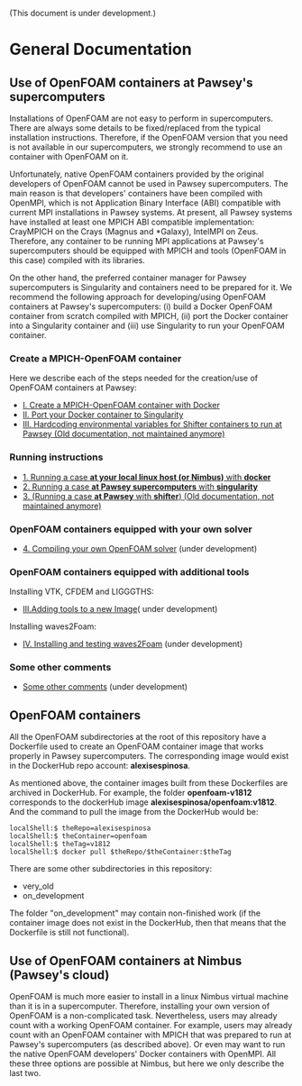 (This document is under development.)

# General Documentation

## Use of OpenFOAM containers at Pawsey's supercomputers
Installations of OpenFOAM are not easy to perform in supercomputers. There are always some details to be fixed/replaced from the typical installation instructions. Therefore, if the OpenFOAM version that you need is not available in our supercomputers, we strongly recommend to use an container with OpenFOAM on it.

Unfortunately, native OpenFOAM containers provided by the original developers of OpenFOAM cannot be used in Pawsey supercomputers. The main reason is that developers' containers have been compiled with OpenMPI, which is not Application Binary Interface (ABI) compatible with current MPI installations in Pawsey systems. At present, all Pawsey systems have installed at least one MPICH ABI compatible implementation: CrayMPICH on the Crays (Magnus and *Galaxy), IntelMPI on Zeus. Therefore, any container to be running MPI applications at Pawsey's supercomputers should be equipped with MPICH and tools (OpenFOAM in this case) compiled with its libraries.

On the other hand, the preferred container manager for Pawsey supercomputers is Singularity and containers need to be prepared for it. We recommend the following approach for developing/using OpenFOAM containers at Pawsey's supercomputers: (i) build a Docker OpenFOAM container from scratch compiled with MPICH, (ii) port the Docker container into a Singularity container and (iii) use Singularity to run your OpenFOAM container.

### Create a MPICH-OpenFOAM container

Here we describe each of the steps needed for the creation/use of OpenFOAM containers at Pawsey:

* [I. Create a MPICH-OpenFOAM container with Docker](./Documentation/ContainerCreation/I.CREATE_MPICH_OPENFOAM_CONTAINER_DOCKER.md)
* [II. Port your Docker container to Singularity](./Documentation/ContainerCreation/II.PORT_DOCKER_CONTAINER_TO_SINGULARITY.md)
* [III. Hardcoding environmental variables for Shifter containers to run at Pawsey (Old documentation, not maintained anymore)](./Documentation/ContainerCreation/III.HARDCODING_ENVIRONMENTAL_VARIABLES.md)

### Running instructions

* [1. Running a case **at your local linux host (or Nimbus)** with **docker**](./Documentation/ContainerUsage/01_RunningACaseWithDocker.md)
* [2. Running a case **at Pawsey supercomputers** with **singularity**](./Documentation/ContainerUsage/02_RunningACaseAtPawseyWithSingularity.md)
* [3. (Running a case **at Pawsey** with **shifter**) (Old documentation, not maintained anymore)](./Documentation/ContainerUsage/03_RunningACaseAtPawseyWithShifter.md)

### OpenFOAM containers equipped with your own solver

* [4. Compiling your own OpenFOAM solver](./Documentation/ContainerUsage/04_CompilingYourOwnSolver.md) (under development)

### OpenFOAM containers equipped with additional tools

Installing VTK, CFDEM and LIGGGTHS:

* [III.Adding tools to a new Image](./Documentation/ContainerCreation/III.ADDING_TOOLS_TO_NEW_IMAGE.md)( under development)

Installing waves2Foam:

* [IV. Installing and testing waves2Foam](./Documentation/ContainerCreation/IV.ADDING_WAVES2FOAM.md) (under development) 

### Some other comments
* [Some other comments](./Documentation/ContainerCreation/GeneralComments.md) (under development)

## OpenFOAM containers
All the OpenFOAM subdirectories at the root of this repository have a Dockerfile used to create an OpenFOAM container image that works properly in Pawsey supercomputers. The corresponding image would exist in the DockerHub repo account: **alexisespinosa**.

As mentioned above, the container images built from these Dockerfiles are archived in DockerHub. For example, the folder **openfoam-v1812** corresponds to the dockerHub image **alexisespinosa/openfoam:v1812**. And the command to pull the image from the DockerHub would be:

```shell
localShell:$ theRepo=alexisespinosa
localShell:$ theContainer=openfoam
localShell:$ theTag=v1812
localShell:$ docker pull $theRepo/$theContainer:$theTag
```

There are some other subdirectories in this repository:

- very_old
- on_development

The folder "on_development" may contain non-finished work (if the container image does not exist in the DockerHub, then that means that the Dockerfile is still not functional).

## Use of OpenFOAM containers at Nimbus (Pawsey's cloud)
OpenFOAM is much more easier to install in a linux Nimbus virtual machine than it is in a supercomputer. Therefore, installing your own version of OpenFOAM is a non-complicated task. Nevertheless, users may already count with a working OpenFOAM container. For example, users may already count with an OpenFOAM container with MPICH that was prepared to run at Pawsey's supercomputers (as described above). Or even may want to run the native OpenFOAM developers' Docker containers with OpenMPI. All these three options are possible at Nimbus, but here we only describe the last two.


